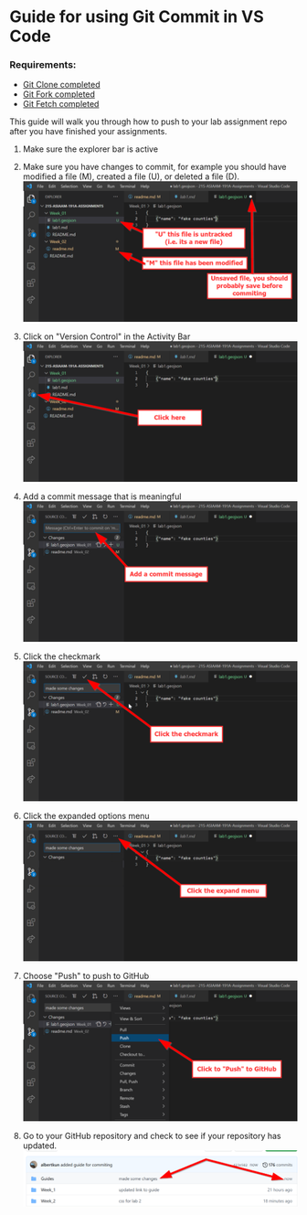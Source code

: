 # Guide for using Git Commit in VS Code
### Requirements:
- [Git Clone completed](/Guides/git_cloning.md)
- [Git Fork completed](git_forking.md)
- [Git Fetch completed](/Guides/git_fetch_remote_upstream.md)

This guide will walk you through how to push to your lab assignment repo after you have finished your assignments.



1.  Make sure the explorer bar is active
   
2.  Make sure you have changes to commit, for example you should have modified a file (M), created a file (U), or deleted a file (D).
![](media/git_commit_1.png)
3.  Click on "Version Control" in the Activity Bar
![](media/git_commit_2.png)
4. Add a commit message that is meaningful
![](media/git_commit_3.png)
5. Click the checkmark
![](media/git_commit_4.png)
6. Click the expanded options menu
![](media/git_commit_5.png)
7. Choose "Push" to push to GitHub
![](media/git_commit_6.png)
8. Go to your GitHub repository and check to see if your repository has updated.
![](media/git_commit_7.png)
